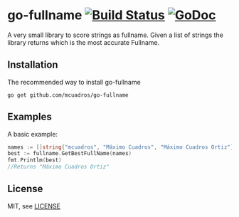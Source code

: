 go-fullname [![Build Status](https://travis-ci.org/mcuadros/go-fullname.png?branch=master)](https://travis-ci.org/mcuadros/go-fullname) [![GoDoc](http://godoc.org/github.com/mcuadros/go-fullname?status.png)](http://godoc.org/github.com/mcuadros/go-fullname)
==============================

A very small library to score strings as fullname. Given a list of strings the library  returns which is the most accurate Fullname.


Installation
------------

The recommended way to install go-fullname

```
go get github.com/mcuadros/go-fullname
```

Examples
--------

A basic example:

```go
names := []string{"mcuadros", "Máximo Cuadros", "Máximo Cuadros Ortiz"}
best := fullname.GetBestFullName(names)
fmt.Printlm(best)
//Returns "Máximo Cuadros Ortiz"
```

License
-------

MIT, see [LICENSE](LICENSE)
